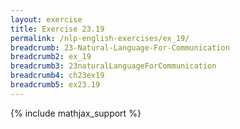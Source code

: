 ```yaml
---
layout: exercise
title: Exercise 23.19
permalink: /nlp-english-exercises/ex_19/
breadcrumb: 23-Natural-Language-For-Communication
breadcrumb2: ex_19
breadcrumb3: 23naturalLanguageForCommunication
breadcrumb4: ch23ex19
breadcrumb5: ex23.19
---
```


{% include mathjax_support %}

